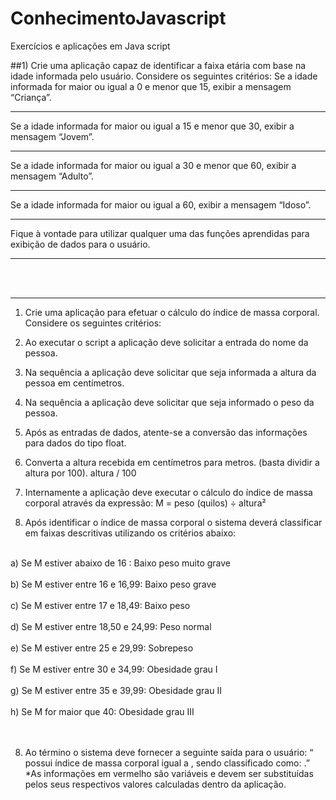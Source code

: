 # ConhecimentoJavascript
Exercícios e aplicações em Java script

##1) Crie uma aplicação capaz de identificar a faixa etária com base na idade informada pelo usuário. Considere os seguintes critérios: 
Se a idade informada for maior ou igual a 0 e menor que 15, exibir a mensagem “Criança”. 
<hr>
Se a idade informada for maior ou igual a 15 e menor que 30, exibir a mensagem “Jovem”. 
<hr>
Se a idade informada for maior ou igual a 30 e menor que 60, exibir a mensagem “Adulto”. 
<hr>
Se a idade informada for maior ou igual a 60, exibir a mensagem “Idoso”. 
<hr>
<p>
Fique à vontade para utilizar qualquer uma das funções aprendidas para exibição de dados 
para o usuário.
  
  <hr><br></br><hr>

1) Crie uma aplicação para efetuar o cálculo do índice de massa corporal. 
Considere os seguintes critérios:

1) Ao executar o script a aplicação deve solicitar a entrada do nome da pessoa. 
2) Na sequência a aplicação deve solicitar que seja informada a altura da pessoa em 
centímetros. 
3) Na sequência a aplicação deve solicitar que seja informado o peso da pessoa. 
4) Após as entradas de dados, atente-se a conversão das informações para dados do tipo 
float. 
5) Converta a altura recebida em centímetros para metros. (basta dividir a altura por 
100). altura / 100
6) Internamente a aplicação deve executar o cálculo do índice de massa corporal através 
da expressão: M = peso (quilos) ÷ altura² 
7) Após identificar o índice de massa corporal o sistema deverá classificar em faixas 
descritivas utilizando os critérios abaixo:
<br>
a) Se M estiver abaixo de 16 : Baixo peso muito grave 
</br><br>
b) Se M estiver entre 16 e 16,99: Baixo peso grave 
</br><br>
c) Se M estiver entre 17 e 18,49: Baixo peso 
</br><br>
d) Se M estiver entre 18,50 e 24,99: Peso normal 
</br><br>
e) Se M estiver entre 25 e 29,99: Sobrepeso 
</br><br>
f) Se M estiver entre 30 e 34,99: Obesidade grau I 
</br><br>
g) Se M estiver entre 35 e 39,99: Obesidade grau II 
</br><br>
h) Se M for maior que 40: Obesidade grau III 
</br><br></br>

8) Ao término o sistema deve fornecer a seguinte saída para o usuário: 
“<Nome> possui índice de massa corporal igual a <m>, sendo classificado como: 
<classificacao>.” 
*As informações em vermelho são variáveis e devem ser substituídas pelos seus respectivos 
valores calculadas dentro da aplicação.
</p>
